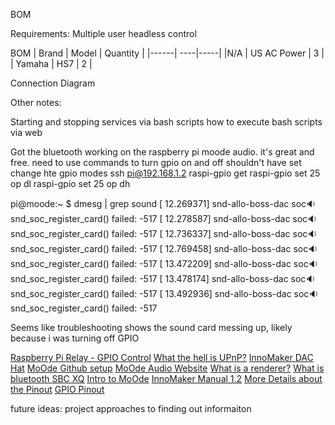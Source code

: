 BOM

Requirements:
Multiple user headless control

BOM
| Brand | Model | Quantity |
|------| ----|-----|
|N/A | US AC Power | 3 |
| Yamaha  | HS7 | 2 | 

Connection Diagram

Other notes:

Starting and stopping services via bash scripts
how to execute bash scripts via web

Got the bluetooth working on the raspberry pi moode audio. it's great and free. 
need to use commands to turn gpio on and off
shouldn't have set change hte gpio modes
ssh pi@192.168.1.2
raspi-gpio get
raspi-gpio set 25 op dl
raspi-gpio set 25 op dh 

pi@moode:~ $ dmesg | grep sound
[   12.269371] snd-allo-boss-dac soc:sound: snd_soc_register_card() failed: -517
[   12.278587] snd-allo-boss-dac soc:sound: snd_soc_register_card() failed: -517
[   12.736337] snd-allo-boss-dac soc:sound: snd_soc_register_card() failed: -517
[   12.769458] snd-allo-boss-dac soc:sound: snd_soc_register_card() failed: -517
[   13.472209] snd-allo-boss-dac soc:sound: snd_soc_register_card() failed: -517
[   13.478174] snd-allo-boss-dac soc:sound: snd_soc_register_card() failed: -517
[   13.492936] snd-allo-boss-dac soc:sound: snd_soc_register_card() failed: -517

Seems like troubleshooting shows the sound card messing up, likely because i was turning off GPIO

[Raspberry Pi Relay - GPIO Control](https://play.google.com/store/apps/details?id=com.jasonfindlay.pirelaypro&hl=en_IE)
[What the hell is UPnP?](https://en.wikipedia.org/wiki/List_of_UPnP_AV_media_servers_and_clients)
[InnoMaker DAC Hat](https://www.inno-maker.com/product/hifi-dac-hat/)
[MoOde Github setup](https://github.com/moode-player/moode/blob/master/www/setup.txt)
[MoOde Audio Website](https://moodeaudio.org/)
[What is a renderer?](https://community.volumio.org/t/upnp-dlna-renderer/5245) 
[What is bluetooth SBC XQ](https://www.google.com/search?client=firefox-b-1-d&q=+Bluetooth+SBC+XQ)
[Intro to MoOde](https://www.headphonesty.com/2021/09/introduction-to-moode-audio/)
[InnoMaker Manual 1.2](http://www.inno-maker.com/wp-content/uploads/2017/12/HIFI-AMP-HAT-User-Manual-V1.2.pdf)
[More Details about the Pinout](https://www.jianguoyun.com/p/DZUVHxwQpdSrBxi8rZ0B#file=%2FUser%20Manual%2FHIFI%20DAC%20User%20ManualV1.5.pdf::size=7655947)
[GPIO Pinout](https://www.raspberrypi-spy.co.uk/2012/06/simple-guide-to-the-rpi-gpio-header-and-pins/#pret%20tyPhoto)

future ideas: project approaches to finding out informaiton 